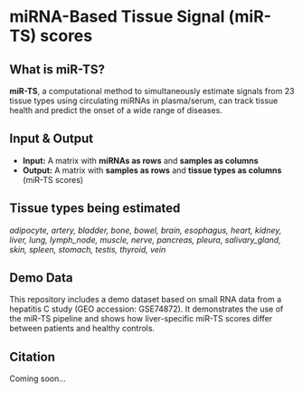 # miRNA-Based Tissue Signal (miR-TS) scores

## What is miR-TS?

**miR-TS**, a computational method to simultaneously estimate signals from 23 tissue types using circulating miRNAs in plasma/serum, can track tissue health and predict the onset of a wide range of diseases.

## Input & Output

- **Input:** A matrix with **miRNAs as rows** and **samples as columns**
- **Output:** A matrix with **samples as rows** and **tissue types as columns** (miR-TS scores)

## Tissue types being estimated
*adipocyte, artery, bladder, bone, bowel, brain, esophagus, heart, kidney, liver, lung, lymph_node,
muscle, nerve, pancreas, pleura, salivary_gland, skin, spleen, stomach, testis, thyroid, vein*

## Demo Data

This repository includes a demo dataset based on small RNA data from a hepatitis C study (GEO accession: GSE74872).
It demonstrates the use of the miR-TS pipeline and shows how liver-specific miR-TS scores differ between patients and healthy controls.

## Citation

Coming soon...
